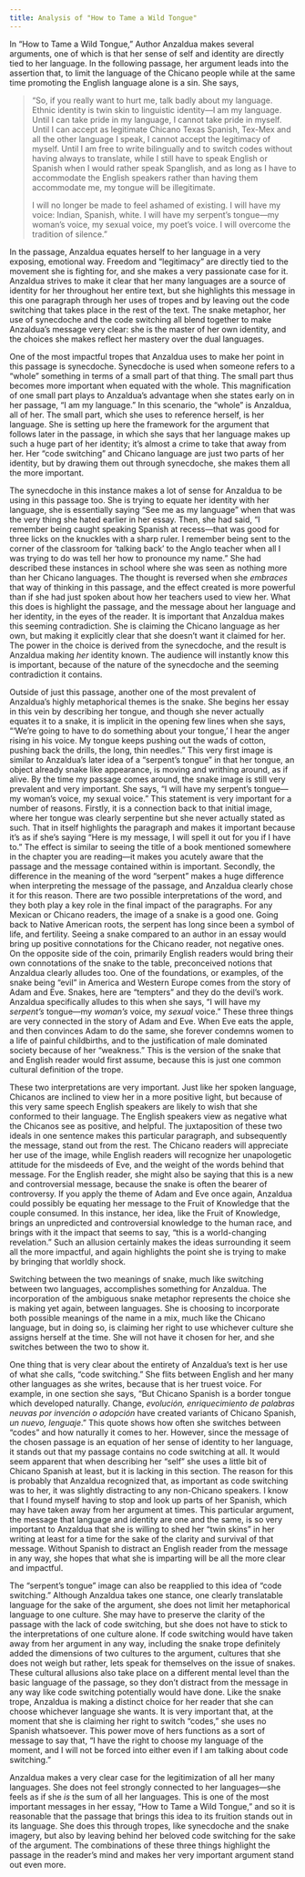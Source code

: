 ```yaml
---
title: Analysis of "How to Tame a Wild Tongue"
---
```

In “How to Tame a Wild Tongue,” Author Anzaldua makes several arguments, one of which is that her sense of self and identity are directly tied to her language. In the following passage, her argument leads into the assertion that, to limit the language of the Chicano people while at the same time promoting the English language alone is a sin. She says,

> “So, if you really want to hurt me, talk badly about my language. Ethnic identity is twin skin to linguistic identity—I am my language. Until I can take pride in my language, I cannot take pride in myself. Until I can accept as legitimate Chicano Texas Spanish, Tex-Mex and all the other language I speak, I cannot accept the legitimacy of myself. Until I am free to write bilingually and to switch codes without having always to translate, while I still have to speak English or Spanish when I would rather speak Spanglish, and as long as I have to accommodate the English speakers rather than having them accommodate me, my tongue will be illegitimate.
>
> I will no longer be made to feel ashamed of existing. I will have my voice: Indian, Spanish, white. I will have my serpent’s tongue—my woman’s voice, my sexual voice, my poet’s voice. I will overcome the tradition of silence.”

In the passage, Anzaldua equates herself to her language in a very exposing, emotional way. Freedom and “legitimacy” are directly tied to the movement she is fighting for, and she makes a very passionate case for it. Anzaldua strives to make it clear that her many languages are a source of identity for her throughout her entire text, but she highlights this message in this one paragraph through her uses of tropes and by leaving out the code switching that takes place in the rest of the text. The snake metaphor, her use of synecdoche and the code switching all blend together to make Anzaldua’s message very clear: she is the master of her own identity, and the choices she makes reflect her mastery over the dual languages.

One of the most impactful tropes that Anzaldua uses to make her point in this passage is synecdoche. Synecdoche is used when someone refers to a “whole” something in terms of a small part of that thing.  The small part thus becomes more important when equated with the whole. This magnification of one small part plays to Anzaldua’s advantage when she states early on in her passage, “I am my language.” In this scenario, the “whole” is Anzaldua, all of her. The small part, which she uses to reference herself, is her language. She is setting up here the framework for the argument that follows later in the passage, in which she says that her language makes up such a huge part of her identity; it’s almost a crime to take that away from her. Her “code switching” and Chicano language are just two parts of her identity, but by drawing them out through synecdoche, she makes them all the more important.

The synecdoche in this instance makes a lot of sense for Anzaldua to be using in this passage too. She is trying to equate her identity with her language, she is essentially saying “See me as my language” when that was the very thing she hated earlier in her essay. Then, she had said, “I remember being caught speaking Spanish at recess—that was good for three licks on the knuckles with a sharp ruler. I remember being sent to the corner of the classroom for ‘talking back’ to the Anglo teacher when all I was trying to do was tell her how to pronounce my name.” She had described these instances in school where she was seen as nothing more than her Chicano languages. The thought is reversed when she *embraces* that way of thinking in this passage, and the effect created is more powerful than if she had just spoken about how her teachers used to view her. What this does is highlight the passage, and the message about her language and her identity, in the eyes of the reader. It is important that Anzaldua makes this seeming contradiction. She is claiming the Chicano language as her own, but making it explicitly clear that she doesn’t want it claimed for her. The power in the choice is derived from the synecdoche, and the result is Anzaldua making *her* identity known. The audience will instantly know this is important, because of the nature of the synecdoche and the seeming contradiction it contains.

Outside of just this passage, another one of the most prevalent of Anzaldua’s highly metaphorical themes is the snake. She begins her essay in this vein by describing her tongue, and though she never actually equates it to a snake, it is implicit in the opening few lines when she says, “‘We’re going to have to do something about your tongue,’ I hear the anger rising in his voice. My tongue keeps pushing out the wads of cotton, pushing back the drills, the long, thin needles.”  This very first image is similar to Anzaldua’s later idea of a “serpent’s tongue” in that her tongue, an object already snake like appearance, is moving and writhing around, as if alive.  By the time my passage comes around, the snake image is still very prevalent and very important. She says, “I will have my serpent’s tongue—my woman’s voice, my sexual voice.” This statement is very important for a number of reasons. Firstly, it is a connection back to that initial image, where her tongue was clearly serpentine but she never actually stated as such. That in itself highlights the paragraph and makes it important because it’s as if she’s saying “Here is my message, I will spell it out for you if I have to.” The effect is similar to seeing the title of a book mentioned somewhere in the chapter you are reading—it makes you acutely aware that the passage and the message contained within is important. Secondly, the difference in the meaning of the word “serpent” makes a huge difference when interpreting the message of the passage, and Anzaldua clearly chose it for this reason. There are two possible interpretations of the word, and they both play a key role in the final impact of the paragraphs. For any Mexican or Chicano readers, the image of a snake is a good one. Going back to Native American roots, the serpent has long since been a symbol of life, and fertility. Seeing a snake compared to an author in an essay would bring up positive connotations for the Chicano reader, not negative ones. On the opposite side of the coin, primarily English readers would bring their own connotations of the snake to the table, preconceived notions that Anzaldua clearly alludes too. One of the foundations, or examples, of the snake being “evil” in America and Western Europe comes from the story of Adam and Eve. Snakes, here are “tempters” and they do the devil’s work. Anzaldua specifically alludes to this when she says, “I will have my *serpent’s* tongue—my *woman’s* voice, my *sexual* voice.” These three things are very connected in the story of Adam and Eve. When Eve eats the apple, and then convinces Adam to do the same, she forever condemns women to a life of painful childbirths, and to the justification of male dominated society because of her “weakness.” This is the version of the snake that and English reader would first assume, because this is just one common cultural definition of the trope.

These two interpretations are very important. Just like her spoken language, Chicanos are inclined to view her in a more positive light, but because of this very same speech English speakers are likely to wish that she conformed to their language. The English speakers view as negative what the Chicanos see as positive, and helpful. The juxtaposition of these two ideals in one sentence makes this particular paragraph, and subsequently the message, stand out from the rest. The Chicano readers will appreciate her use of the image, while English readers will recognize her unapologetic attitude for the misdeeds of Eve, and the weight of the words behind that message. For the English reader, she might also be saying that this is a new and controversial message, because the snake is often the bearer of controversy. If you apply the theme of Adam and Eve once again, Anzaldua could possibly be equating her message to the Fruit of Knowledge that the couple consumed. In this instance, her idea, like the Fruit of Knowledge, brings an unpredicted and controversial knowledge to the human race, and brings with it the impact that seems to say, “this is a world-changing revelation.” Such an allusion certainly makes the ideas surrounding it seem all the more impactful, and again highlights the point she is trying to make by bringing that worldly shock.

Switching between the two meanings of snake, much like switching between two languages, accomplishes something for Anzaldua. The incorporation of the ambiguous snake metaphor represents the choice she is making yet again, between languages. She is choosing to incorporate both possible meanings of the name in a mix, much like the Chicano language, but in doing so, is claiming her right to use whichever culture she assigns herself at the time. She will not have it chosen for her, and she switches between the two to show it.

One thing that is very clear about the entirety of Anzaldua’s text is her use of what she calls, “code switching.” She flits between English and her many other languages as she writes, because that is her truest voice. For example, in one section she says, “But Chicano Spanish is a border tongue which developed naturally. Change, *evolución, enriquecimiento de palabras neuvas por invención o adopción* have created variants of Chicano Spanish, *un nuevo, lenguaje*.” This quote shows how often she switches between “codes” and how naturally it comes to her. However, since the message of the chosen passage is an equation of her sense of identity to her language, it stands out that my passage contains no code switching at all.  It would seem apparent that when describing her “self” she uses a little bit of Chicano Spanish at least, but it is lacking in this section. The reason for this is probably that Anzaldua recognized that, as important as code switching was to her, it was slightly distracting to any non-Chicano speakers. I know that I found myself having to stop and look up parts of her Spanish, which may have taken away from her argument at times. This particular argument, the message that language and identity are one and the same, is so very important to Anzaldua that she is willing to shed her “twin skins” in her writing at least for a time for the sake of the clarity and survival of that message. Without Spanish to distract an English reader from the message in any way, she hopes that what she is imparting will be all the more clear and impactful.

The “serpent’s tongue” image can also be reapplied to this idea of “code switching.” Although Anzaldua takes one stance, one clearly translatable language for the sake of the argument, she does not limit her metaphorical language to one culture. She may have to preserve the clarity of the passage with the lack of code switching, but she does not have to stick to the interpretations of one culture alone. If code switching would have taken away from her argument in any way, including the snake trope definitely added the dimensions of two cultures to the argument, cultures that she does not weigh but rather, lets speak for themselves on the issue of snakes. These cultural allusions also take place on a different mental level than the basic language of the passage, so they don’t distract from the message in any way like code switching potentially would have done. Like the snake trope, Anzaldua is making a distinct choice for her reader that she can choose whichever language she wants. It is very important that, at the moment that she is claiming her right to switch “codes,” she uses no Spanish whatsoever. This power move of hers functions as a sort of message to say that, “I have the right to choose my language of the moment, and I will not be forced into either even if I am talking about code switching.”

Anzaldua makes a very clear case for the legitimization of all her many languages. She does not feel strongly connected to her languages—she feels as if she *is* the sum of all her languages. This is one of the most important messages in her essay, “How to Tame a Wild Tongue,” and so it is reasonable that the passage that brings this idea to its fruition stands out in its language. She does this through tropes, like synecdoche and the snake imagery, but also by leaving behind her beloved code switching for the sake of the argument. The combinations of these three things highlight the passage in the reader’s mind and makes her very important argument stand out even more.